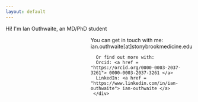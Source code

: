 ```yaml
---
layout: default
---
```


Hi! I'm Ian Outhwaite, an MD/PhD student

<div style="display:flex">
     <div style="flex:1;padding-right:10px;">
          <img "assets/talk.png"/>
     </div>
     <div style="flex:1;padding-left:10px;">
          You can get in touch with me:   
	  ian.outhwaite[at]stonybrookmedicine.edu

	  Or find out more with:   
	  Orcid: <a href = "https://orcid.org/0000-0003-2037-3261"> 0000-0003-2037-3261 </a>   
	  LinkedIn: <a href = "https://www.linkedin.com/in/ian-outhwaite"> ian-outhwaite </a>
     </div>




